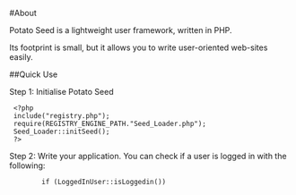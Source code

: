 #About

Potato Seed is a lightweight user framework, written in PHP.

Its footprint is small, but it allows you to write user-oriented web-sites easily.

##Quick Use

Step 1: Initialise Potato Seed

     <?php
     include("registry.php");
     require(REGISTRY_ENGINE_PATH."Seed_Loader.php");
     Seed_Loader::initSeed();
     ?>

Step 2: Write your application. You can check if a user is logged in with the following:

     		if (LoggedInUser::isLoggedin())
